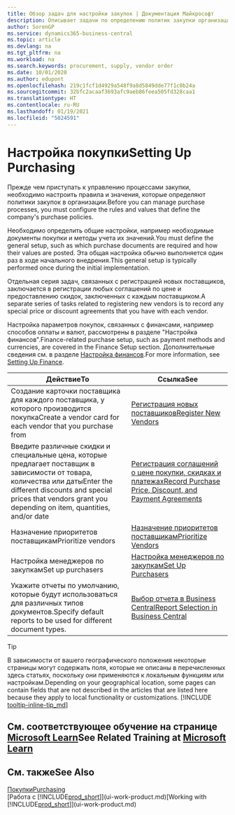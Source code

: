 ```yaml
---
title: Обзор задач для настройки закупок | Документация Майкрософт
description: Описывает задачи по определению политик закупки организации и настройки процессы покупки.
author: SorenGP
ms.service: dynamics365-business-central
ms.topic: article
ms.devlang: na
ms.tgt_pltfrm: na
ms.workload: na
ms.search.keywords: procurement, supply, vendor order
ms.date: 10/01/2020
ms.author: edupont
ms.openlocfilehash: 219c1fcf1d4929a548f9a8d5849dde77f1c0b24a
ms.sourcegitcommit: 32bfc2acaaf3693afc9aeb86feea505fd328caa1
ms.translationtype: HT
ms.contentlocale: ru-RU
ms.lasthandoff: 01/19/2021
ms.locfileid: "5024591"
---
```

# <a name="setting-up-purchasing"></a><span data-ttu-id="530f5-103">Настройка покупки</span><span class="sxs-lookup"><span data-stu-id="530f5-103">Setting Up Purchasing</span></span>
<span data-ttu-id="530f5-104">Прежде чем приступать к управлению процессами закупки, необходимо настроить правила и значения, которые определяют политики закупок в организации.</span><span class="sxs-lookup"><span data-stu-id="530f5-104">Before you can manage purchase processes, you must configure the rules and values that define the company's purchase policies.</span></span>

<span data-ttu-id="530f5-105">Необходимо определить общие настройки, например необходимые документы покупки и методы учета их значений.</span><span class="sxs-lookup"><span data-stu-id="530f5-105">You must define the general setup, such as which purchase documents are required and how their values are posted.</span></span> <span data-ttu-id="530f5-106">Эта общая настройка обычно выполняется один раз в ходе начального внедрения.</span><span class="sxs-lookup"><span data-stu-id="530f5-106">This general setup is typically performed once during the initial implementation.</span></span>

<span data-ttu-id="530f5-107">Отдельная серия задач, связанных с регистрацией новых поставщиков, заключается в регистрации любых соглашений по цене и предоставлению скидок, заключенных с каждым поставщиком.</span><span class="sxs-lookup"><span data-stu-id="530f5-107">A separate series of tasks related to registering new vendors is to record any special price or discount agreements that you have with each vendor.</span></span>

<span data-ttu-id="530f5-108">Настройка параметров покупок, связанных с финансами, например способов оплаты и валют, рассмотрены в разделе "Настройка финансов".</span><span class="sxs-lookup"><span data-stu-id="530f5-108">Finance-related purchase setup, such as payment methods and currencies, are covered in the Finance Setup section.</span></span> <span data-ttu-id="530f5-109">Дополнительные сведения см. в разделе [Настройка финансов](finance-setup-finance.md).</span><span class="sxs-lookup"><span data-stu-id="530f5-109">For more information, see [Setting Up Finance](finance-setup-finance.md).</span></span>

| <span data-ttu-id="530f5-110">Действие</span><span class="sxs-lookup"><span data-stu-id="530f5-110">To</span></span> | <span data-ttu-id="530f5-111">Ссылка</span><span class="sxs-lookup"><span data-stu-id="530f5-111">See</span></span> |
| --- | --- |
| <span data-ttu-id="530f5-112">Создание карточки поставщика для каждого поставщика, у которого производится покупка</span><span class="sxs-lookup"><span data-stu-id="530f5-112">Create a vendor card for each vendor that you purchase from</span></span>|[<span data-ttu-id="530f5-113">Регистрация новых поставщиков</span><span class="sxs-lookup"><span data-stu-id="530f5-113">Register New Vendors</span></span>](purchasing-how-register-new-vendors.md) |
| <span data-ttu-id="530f5-114">Введите различные скидки и специальные цена, которые предлагает поставщик в зависимости от товара, количества или даты</span><span class="sxs-lookup"><span data-stu-id="530f5-114">Enter the different discounts and special prices that vendors grant you depending on item, quantities, and/or date</span></span> |[<span data-ttu-id="530f5-115">Регистрация соглашений о цене покупки, скидках и платежах</span><span class="sxs-lookup"><span data-stu-id="530f5-115">Record Purchase Price, Discount, and Payment Agreements</span></span>](purchasing-how-record-purchase-price-discount-payment-agreements.md) |
| <span data-ttu-id="530f5-116">Назначение приоритетов поставщикам</span><span class="sxs-lookup"><span data-stu-id="530f5-116">Prioritize vendors</span></span> |[<span data-ttu-id="530f5-117">Назначение приоритетов поставщикам</span><span class="sxs-lookup"><span data-stu-id="530f5-117">Prioritize Vendors</span></span>](purchasing-how-prioritize-vendors.md) |
| <span data-ttu-id="530f5-118">Настройка менеджеров по закупкам</span><span class="sxs-lookup"><span data-stu-id="530f5-118">Set up purchasers</span></span> |[<span data-ttu-id="530f5-119">Настройка менеджеров по закупкам</span><span class="sxs-lookup"><span data-stu-id="530f5-119">Set Up Purchasers</span></span>](purchasing-how-setup-purchasers.md) |
|<span data-ttu-id="530f5-120">Укажите отчеты по умолчанию, которые будут использоваться для различных типов документов.</span><span class="sxs-lookup"><span data-stu-id="530f5-120">Specify default reports to be used for different document types.</span></span>|[<span data-ttu-id="530f5-121">Выбор отчета в Business Central</span><span class="sxs-lookup"><span data-stu-id="530f5-121">Report Selection in Business Central</span></span>](across-report-selections.md)|

> [!TIP]
> <span data-ttu-id="530f5-122">В зависимости от вашего географического положения некоторые страницы могут содержать поля, которые не описаны в перечисленных здесь статьях, поскольку они применяются к локальным функциям или настройкам.</span><span class="sxs-lookup"><span data-stu-id="530f5-122">Depending on your geographical location, some pages can contain fields that are not described in the articles that are listed here because they apply to local functionality or customizations.</span></span> [!INCLUDE [tooltip-inline-tip_md](includes/tooltip-inline-tip_md.md)]

## <a name="see-related-training-at-microsoft-learn"></a><span data-ttu-id="530f5-123">См. соответствующее обучение на странице [Microsoft Learn](/learn/paths/trade-get-started-dynamics-365-business-central/)</span><span class="sxs-lookup"><span data-stu-id="530f5-123">See Related Training at [Microsoft Learn](/learn/paths/trade-get-started-dynamics-365-business-central/)</span></span>

## <a name="see-also"></a><span data-ttu-id="530f5-124">См. также</span><span class="sxs-lookup"><span data-stu-id="530f5-124">See Also</span></span>

[<span data-ttu-id="530f5-125">Покупки</span><span class="sxs-lookup"><span data-stu-id="530f5-125">Purchasing</span></span>](purchasing-manage-purchasing.md)  
<span data-ttu-id="530f5-126">[Работа с [!INCLUDE[prod_short](includes/prod_short.md)]](ui-work-product.md)</span><span class="sxs-lookup"><span data-stu-id="530f5-126">[Working with [!INCLUDE[prod_short](includes/prod_short.md)]](ui-work-product.md)</span></span>
